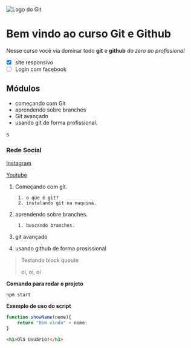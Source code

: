 ![Logo do Git](https://sujeitoprogramador.com/wp-content/uploads/2023/09/git-icon.png)

# Bem vindo ao curso Git e Github
Nesse curso você via dominar todo **git** e **github** _do zero ao profissional_

- [x] site responsivo
- [ ] Login com facebook

## Módulos
* começando com Git
* aprendendo sobre branches
* Git avançado
* usando git de forma profissional.

s
### Rede Social
[Instagram](https://instagram.com/gyovanaa_carneiroo)

[Youtube](https://youtube.com)

1. Começando com git.

        1. o que é git?
        2. instalando git na maquina. 
2. aprendendo sobre branches.

        1. buscando branches.
3. git avançado
4. usando github de forma prosissional

> Testando block quoute
>
>oi, oi, oi

**Comando para rodar o projeto**

```
npm start
```

**Exemplo de uso do script**

```js
function showName(nome){
    return "Bem vindo" + nome;
}
```

```html
<h1>Olá Usuário!</h1>
```